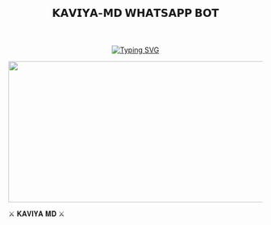 ## <p align="center">𝗞𝗔𝗩𝗜𝗬𝗔-𝗠𝗗 𝗪𝗛𝗔𝗧𝗦𝗔𝗣𝗣 𝗕𝗢𝗧
<br>
 
<p align="center">
  <a href="https://git.io/typing-svg">
    <img src="https://readme-typing-svg.demolab.com?font=EB+Garamond&weight=800&size=28&duration=4000&pause=1000&color=FF0000&random=false&width=435&lines=KAVIYA-MD+WHATSAPP+BOT" alt="Typing SVG" />
  </a>
</p>



<img src="https://telegra.ph/file/ef2bd81f8b009bf993d1d.jpg" width="540" height="280" />
</p>         ⚔ 𝐊𝐀𝐕𝐈𝐘𝐀 𝐌𝐃 ⚔
